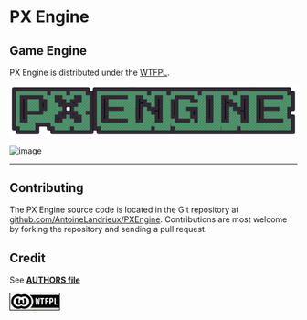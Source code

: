 
# PX Engine

## Game Engine

PX Engine is distributed under the [WTFPL](LICENSE).

![logo](resources/icon/Logo.png)

![image](resources/github/image.gif)

---

## Contributing

The PX Engine source code is located in the Git repository at [github.com/AntoineLandrieux/PXEngine](https://github.com/AntoineLandrieux/PXEngine/).
Contributions are most welcome by forking the repository and sending a pull request.

## Credit

See **[AUTHORS file](AUTHORS)**

![image](resources/github/wtfpl.png)
